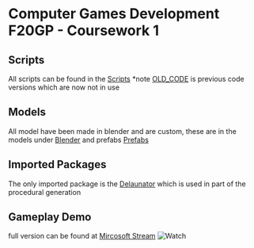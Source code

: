 # Computer Games Development F20GP - Coursework 1

## Scripts
All scripts can be found in the [Scripts](Assets/Scripts) *note [OLD_CODE](Assets/Scripts/OLD_CODE) is previous code versions which are now not in use

## Models
All model have been made in blender and are custom, these are in the models under [Blender](Assets/Models/Blender) and prefabs [Prefabs](Assets/Models/Prefabs)

## Imported Packages
The only imported package is the [Delaunator](https://github.com/nol1fe/delaunator-sharp.git?path=DelaunatorSharp.Unity) which is used in part of the procedural generation

## Gameplay Demo
full version can be found at [Mircosoft Stream](https://heriotwatt-my.sharepoint.com/:v:/g/personal/sg2011_hw_ac_uk/EYB8JQOy9wxGgDfMcL0CAv0Bdq1By70LtYFPNV1VoHlQOw)
![Watch](Gameplay_Demo.gif)
